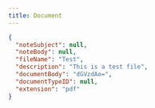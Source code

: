 ```yaml
---
title: Document
---
```


```json title='document.json'
{
  "noteSubject": null,
  "noteBody": null,
  "fileName": "Test",
  "description": "This is a test file",
  "documentBody": "dGVzdAo=",
  "documentTypeID": null,
  "extension": "pdf"
}
```
